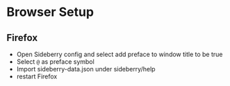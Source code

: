 # Browser Setup

## Firefox

- Open Sideberry config and select add preface to window title to be true
- Select `@` as preface symbol
- Import sideberry-data.json under sideberry/help
- restart Firefox
